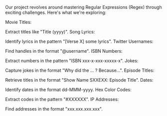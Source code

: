 Our project revolves around mastering Regular Expressions (Regex) through exciting challenges. Here's what we're exploring:

Movie Titles:

Extract titles like "Title (yyyy)".
Song Lyrics:

Identify lyrics in the pattern "[Verse X] some lyrics".
Twitter Usernames:

Find handles in the format "@username".
ISBN Numbers:

Extract numbers in the pattern "ISBN xxx-x-xxx-xxxxx-x".
Jokes:

Capture jokes in the format "Why did the ... ? Because...".
Episode Titles:

Retrieve titles in the format "Show Name SXXEXX: Episode Title".
Dates:

Identify dates in the format dd-MMM-yyyy.
Hex Color Codes:

Extract codes in the pattern "#XXXXXX".
IP Addresses:

Find addresses in the format "xxx.xxx.xxx.xxx".